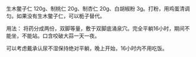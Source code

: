 生木鳖子仁 120g、制桃仁 20g、制杏仁 20g、白胡椒粉 3g。打粉，用鸡蛋清调匀。如果没有生木鳖子仁，可以栀子替代。

用法：
将药分成两份，双脚等量，敷于双脚底涌泉穴。完全平躺16小时，期间不能坐，不能站。口含咬破大蒜一天一夜。

可以考虑戴承认尿不湿保持绝对平躺，晚上开始，16小时内不用吃饭。

